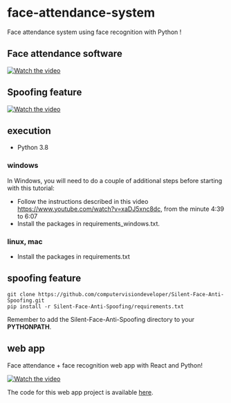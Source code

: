 # face-attendance-system

Face attendance system using face recognition with Python !

## Face attendance software

[![Watch the video](https://img.youtube.com/vi/z_dbnYHAQYg/0.jpg)](https://www.youtube.com/watch?v=z_dbnYHAQYg)

## Spoofing feature

[![Watch the video](https://img.youtube.com/vi/_KvtVk8Gk1A/0.jpg)](https://www.youtube.com/watch?v=_KvtVk8Gk1A)


## execution

- Python 3.8

### windows

In Windows, you will need to do a couple of additional steps before starting with this tutorial:
- Follow the instructions described in this video https://www.youtube.com/watch?v=xaDJ5xnc8dc, from the minute 4:39 to 6:07
- Install the packages in requirements_windows.txt.

### linux, mac

- Install the packages in requirements.txt

## spoofing feature

    git clone https://github.com/computervisiondeveloper/Silent-Face-Anti-Spoofing.git
    pip install -r Silent-Face-Anti-Spoofing/requirements.txt

Remember to add the Silent-Face-Anti-Spoofing directory to your **PYTHONPATH**.

## web app

Face attendance + face recognition web app with React and Python!

[![Watch the video](https://img.youtube.com/vi/yWmW5uEtNws/0.jpg)](https://www.youtube.com/watch?v=yWmW5uEtNws)

The code for this web app project is available [here](https://github.com/computervisiondeveloper/face-attendance-web-app-react-python).

